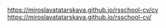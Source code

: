 https://miroslavatatarskaya.github.io/rsschool-cv/cv
https://miroslavatatarskaya.github.io/rsschool-cv/
